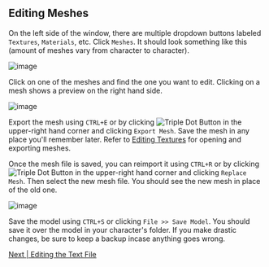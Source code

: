 ## Editing Meshes
On the left side of the window, there are multiple dropdown buttons labeled `Textures`, `Materials`, etc. Click `Meshes`. It should look something like this (amount of meshes vary from character to character).

![image](https://github.com/user-attachments/assets/b2551a40-b73a-497b-b83b-f0077d2f15b6)

Click on one of the meshes and find the one you want to edit. Clicking on a mesh shows a preview on the right hand side.

![image](https://github.com/user-attachments/assets/0d1c332b-cb83-44c1-8247-e43a0776c26f)

Export the mesh using `CTRL+E` or by clicking ![Triple Dot Button](https://i.imgur.com/xhwAmwR.png) in the upper-right hand corner and clicking `Export Mesh`. Save the mesh in any place you'll remember later. 
Refer to [Editing Textures](../editing/meshes.md) for opening and exporting meshes.

Once the mesh file is saved, you can reimport it using `CTRL+R` or by clicking ![Triple Dot Button](https://i.imgur.com/xhwAmwR.png) in the upper-right hand corner and clicking `Replace Mesh`. Then select the new mesh file. You should see the new mesh in place of the old one.

![image](https://github.com/user-attachments/assets/daa84770-08c8-4189-8fa2-c19050050997)

Save the model using `CTRL+S` or clicking `File >> Save Model`. You should save it over the model in your character's folder. If you make drastic changes, be sure to keep a backup incase anything goes wrong.

[Next | Editing the Text File](text-editing.md)
